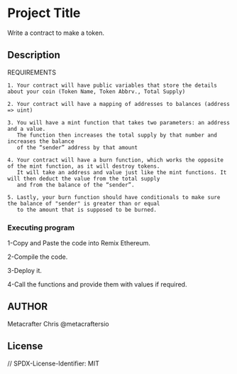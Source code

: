 # Project Title

Write a contract to make a token.

## Description

 REQUIREMENTS
 
    1. Your contract will have public variables that store the details about your coin (Token Name, Token Abbrv., Total Supply)
    
    2. Your contract will have a mapping of addresses to balances (address => uint)
    
    3. You will have a mint function that takes two parameters: an address and a value. 
       The function then increases the total supply by that number and increases the balance 
       of the “sender” address by that amount
       
    4. Your contract will have a burn function, which works the opposite of the mint function, as it will destroy tokens. 
       It will take an address and value just like the mint functions. It will then deduct the value from the total supply 
       and from the balance of the “sender”.
       
    5. Lastly, your burn function should have conditionals to make sure the balance of "sender" is greater than or equal 
       to the amount that is supposed to be burned.


### Executing program

1-Copy and Paste the code into Remix Ethereum.

2-Compile the code.

3-Deploy it.

4-Call the functions and provide them with values if required.

## AUTHOR

Metacrafter Chris
@metacraftersio



## License
// SPDX-License-Identifier: MIT
